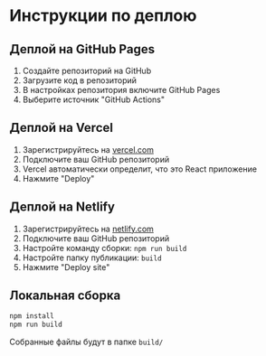 # Инструкции по деплою

## Деплой на GitHub Pages

1. Создайте репозиторий на GitHub
2. Загрузите код в репозиторий
3. В настройках репозитория включите GitHub Pages
4. Выберите источник "GitHub Actions"

## Деплой на Vercel

1. Зарегистрируйтесь на [vercel.com](https://vercel.com)
2. Подключите ваш GitHub репозиторий
3. Vercel автоматически определит, что это React приложение
4. Нажмите "Deploy"

## Деплой на Netlify

1. Зарегистрируйтесь на [netlify.com](https://netlify.com)
2. Подключите ваш GitHub репозиторий
3. Настройте команду сборки: `npm run build`
4. Настройте папку публикации: `build`
5. Нажмите "Deploy site"

## Локальная сборка

```bash
npm install
npm run build
```

Собранные файлы будут в папке `build/`
